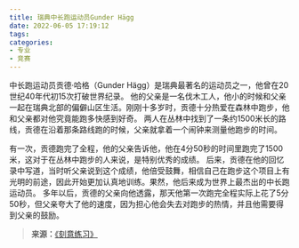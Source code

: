 ```yaml
---
title: 瑞典中长跑运动员Gunder Hägg
date: 2022-06-05 17:19:12
tags:
categories:
- 专业
- 竞赛
---
```


中长跑运动员贡德·哈格（Gunder Hägg）是瑞典最著名的运动员之一，他曾在20世纪40年代初15次打破世界纪录。<!--more-->
他的父亲是一名伐木工人，他小的时候和父亲一起在瑞典北部的偏僻山区生活。刚刚十多岁时，贡德十分热爱在森林中跑步，他和父亲都对他究竟能跑多快感到好奇。
两人在丛林中找到了一条约1500米长的路线，贡德在沿着那条路线跑的时候，父亲就拿着一个闹钟来测量他跑步的时间。

有一次，贡德跑完了全程，他的父亲告诉他，他在4分50秒的时间里跑完了1500米，这对于在丛林中跑步的人来说，是特别优秀的成绩。
后来，贡德在他的回忆录中写道，当时听父亲说到这个成绩，他倍受鼓舞，相信自己在跑步这个项目上有光明的前途，因此开始更加认真地训练。果然，他后来成为世界上最杰出的中长跑运动员。
多年以后，贡德的父亲向他透露，那天他第一次跑完全程实际上花了5分50秒，但父亲夸大了他的速度，因为担心他会失去对跑步的热情，并且他需要得到父亲的鼓励。

>**来源：**[《刻意练习》](https://yamaeye.github.io/docs/#/读书/学习/刻意练习.md)  